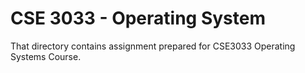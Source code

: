 # CSE 3033 - Operating System
That directory contains assignment prepared for CSE3033 Operating Systems Course.
